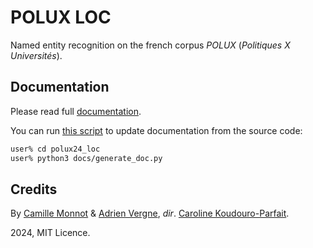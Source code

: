 # POLUX LOC
Named entity recognition on the french corpus _POLUX_ (_Politiques X Universités_).

## Documentation
Please read full [documentation](docs/documentation.md).

You can run [this script](docs/generate_doc.py) to update documentation from the source code:
```bash
user% cd polux24_loc
user% python3 docs/generate_doc.py
```

## Credits
By [Camille Monnot](https://github.com/Rber085) & [Adrien Vergne](https://github.com/TeaS0710), _dir_. [Caroline Koudouro-Parfait](https://github.com/carolinekoudoroparfait).

2024, MIT Licence.
